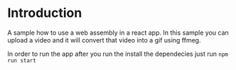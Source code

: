 # Introduction

A sample how to use a web assembly in a react app. In this sample you can upload a video and it will convert that video into a gif using ffmeg.

In order to run the app after you run the install the dependecies just run 
``` npm run start ```